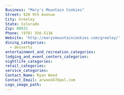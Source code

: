 ```yaml
---
Business: "Mary's Mountain Cookies"
Street: 920 9th Avenue
City: Greeley
State: Colorado
Zip: 80631
Phone: (970) 356-5136
Website: 'http://marysmountaincookies.com/greeley/'
dining_categories:
  - desserts
entertainment_and_recreation_categories:
lodging_and_event_centers_categories:
nightlife_categories:
retail_categories:
service_categories:
Contact_Name: Ryan Wood
Contact_Email: arwood47@aol.com
Logo_image_path:
---
```



